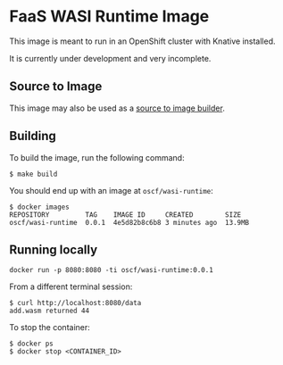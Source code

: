 # FaaS WASI Runtime Image
This image is meant to run in an OpenShift cluster with Knative installed.

It is currently under development and very incomplete.

## Source to Image

This image may also be used as a [source to image builder](https://github.com/openshift/source-to-image).

## Building

To build the image, run the following command:
```console
$ make build
```

You should end up with an image at `oscf/wasi-runtime`:
```console
$ docker images
REPOSITORY         TAG    IMAGE ID     CREATED        SIZE
oscf/wasi-runtime  0.0.1  4e5d82b8c6b8 3 minutes ago  13.9MB
```

## Running locally
```console
docker run -p 8080:8080 -ti oscf/wasi-runtime:0.0.1
```
From a different terminal session:
```console
$ curl http://localhost:8080/data
add.wasm returned 44
```

To stop the container:
```console
$ docker ps
$ docker stop <CONTAINER_ID>
```
